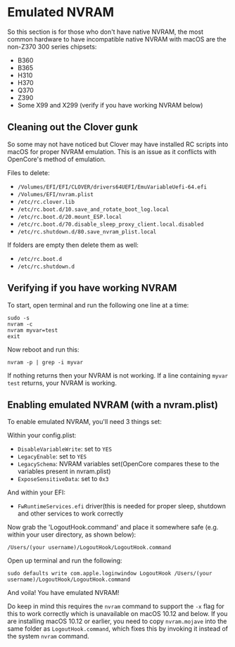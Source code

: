 # Emulated NVRAM

So this section is for those who don't have native NVRAM, the most common hardware to have incompatible native NVRAM with macOS are the non-Z370 300 series chipsets:

* B360
* B365
* H310
* H370
* Q370
* Z390
* Some X99 and X299 (verify if you have working NVRAM below)

## Cleaning out the Clover gunk

So some may not have noticed but Clover may have installed RC scripts into macOS for proper NVRAM emulation. This is an issue as it conflicts with OpenCore's method of emulation. 

Files to delete:

* `/Volumes/EFI/EFI/CLOVER/drivers64UEFI/EmuVariableUefi-64.efi`
* `/Volumes/EFI/nvram.plist`
* `/etc/rc.clover.lib`
* `/etc/rc.boot.d/10.save_and_rotate_boot_log.local`
* `/etc/rc.boot.d/20.mount_ESP.local`
* `/etc/rc.boot.d/70.disable_sleep_proxy_client.local.disabled`
* `/etc/rc.shutdown.d/80.save_nvram_plist.local​`

If folders are empty then delete them as well:

* `/etc/rc.boot.d`
* `/etc/rc.shutdown.d​`


## Verifying if you have working NVRAM

To start, open terminal and run the following one line at a time:
```
sudo -s
nvram -c
nvram myvar=test
exit
```
Now reboot and run this:
```
nvram -p | grep -i myvar
```
If nothing returns then your NVRAM is not working. If a line containing `myvar test` returns, your NVRAM is working.

## Enabling emulated NVRAM (with a nvram.plist)

To enable emulated NVRAM, you'll need 3 things set:

Within your config.plist:

* `DisableVariableWrite`: set to `YES`
* `LegacyEnable`: set to `YES`
* `LegacySchema`: NVRAM variables set\(OpenCore compares these to the variables present in nvram.plist\)
* `ExposeSensitiveData`: set to `0x3`

And within your EFI:

* `FwRuntimeServices.efi` driver\(this is needed for proper sleep, shutdown and other services to work correctly

Now grab the 'LogoutHook.command' and place it somewhere safe (e.g. within your user directory, as shown below):

`/Users/(your username)/LogoutHook/LogoutHook.command`

Open up terminal and run the following:

`sudo defaults write com.apple.loginwindow LogoutHook /Users/(your username)/LogoutHook/LogoutHook.command`

And voila! You have emulated NVRAM!

Do keep in mind this requires the `nvram` command to support the `-x` flag for this to work correctly which is unavailable on macOS 10.12 and below. If you are installing macOS 10.12 or earlier, you need to copy `nvram.mojave` into the same folder as `LogoutHook.command`, which fixes this by invoking it instead of the system `nvram` command.


